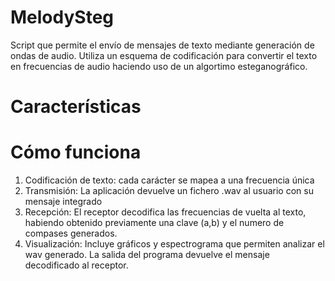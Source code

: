 # MelodySteg

Script que permite el envío de mensajes de texto mediante generación de ondas de audio.
Utiliza un esquema de codificación para convertir el texto en frecuencias de audio haciendo uso de un algortimo esteganográfico.

# Características


# Cómo funciona

1. Codificación de texto: cada carácter se mapea a una frecuencia única
2. Transmisión: La aplicación devuelve un fichero .wav al usuario con su mensaje integrado
3. Recepción: El receptor decodifica las frecuencias de vuelta al texto, habiendo obtenido previamente una  clave (a,b) y el numero de compases generados.
4. Visualización: Incluye gráficos y espectrograma que permiten analizar el wav generado. La salida del programa devuelve el mensaje decodificado al receptor.
